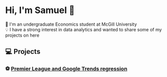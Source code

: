 # Hi, I'm Samuel 👋

📕 I'm an undergraduate Economics student at McGill University <br/>
💡 I have a strong interest in data analytics and wanted to share some of my projects on here

## 💻 Projects
### ⚽️ [Premier League and Google Trends regression](https://github.com/samuelfd8/Premier-League-Google-Trends-Regression)

